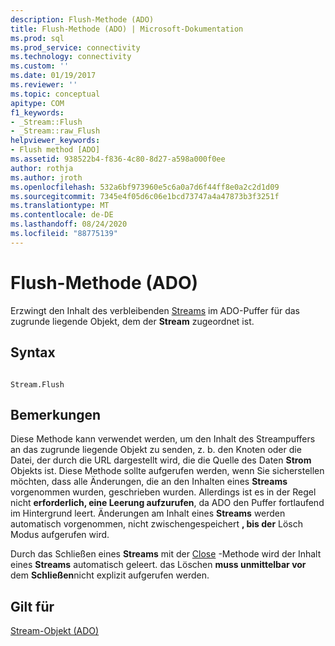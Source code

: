 ```yaml
---
description: Flush-Methode (ADO)
title: Flush-Methode (ADO) | Microsoft-Dokumentation
ms.prod: sql
ms.prod_service: connectivity
ms.technology: connectivity
ms.custom: ''
ms.date: 01/19/2017
ms.reviewer: ''
ms.topic: conceptual
apitype: COM
f1_keywords:
- _Stream::Flush
- _Stream::raw_Flush
helpviewer_keywords:
- Flush method [ADO]
ms.assetid: 938522b4-f836-4c80-8d27-a598a000f0ee
author: rothja
ms.author: jroth
ms.openlocfilehash: 532a6bf973960e5c6a0a7d6f44ff8e0a2c2d1d09
ms.sourcegitcommit: 7345e4f05d6c06e1bcd73747a4a47873b3f3251f
ms.translationtype: MT
ms.contentlocale: de-DE
ms.lasthandoff: 08/24/2020
ms.locfileid: "88775139"
---
```

# <a name="flush-method-ado"></a>Flush-Methode (ADO)
Erzwingt den Inhalt des verbleibenden [Streams](./stream-object-ado.md) im ADO-Puffer für das zugrunde liegende Objekt, dem der **Stream** zugeordnet ist.  
  
## <a name="syntax"></a>Syntax  
  
```  
  
Stream.Flush  
```  
  
## <a name="remarks"></a>Bemerkungen  
 Diese Methode kann verwendet werden, um den Inhalt des Streampuffers an das zugrunde liegende Objekt zu senden, z. b. den Knoten oder die Datei, der durch die URL dargestellt wird, die die Quelle des Daten **Strom** Objekts ist. Diese Methode sollte aufgerufen werden, wenn Sie sicherstellen möchten, dass alle Änderungen, die an den Inhalten eines **Streams** vorgenommen wurden, geschrieben wurden. Allerdings ist es in der Regel nicht **erforderlich, eine Leerung aufzurufen**, da ADO den Puffer fortlaufend im Hintergrund leert. Änderungen am Inhalt eines **Streams** werden automatisch vorgenommen, nicht zwischengespeichert **, bis der** Lösch Modus aufgerufen wird.  
  
 Durch das Schließen eines **Streams** mit der [Close](./close-method-ado.md) -Methode wird der Inhalt eines **Streams** automatisch geleert. das Löschen **muss unmittelbar vor** dem **Schließen**nicht explizit aufgerufen werden.  
  
## <a name="applies-to"></a>Gilt für  
 [Stream-Objekt (ADO)](./stream-object-ado.md)